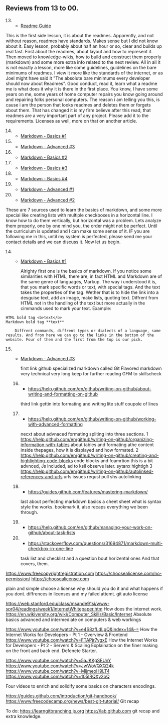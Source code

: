 ## Reviews from 13 to 00.


13) - [Readme Guide](https://guides.github.com/features/wikis/)

This is the first side lesson, it is about the readmes. Apparently, and not without reason, readmes have standards. Makes sense but I did not know about it. Easy lesson, probably about half an hour or so, clear and builds up real fast. First about the readmes, about layout and how to represent it. Then moved to knowledge-wikis, how to build and construct them properly (markdown) and some more extra info related to the next review. All in all it is not exactly a lesson, more like some guidelines, guidelines on the bare minimums of readmes. I view it more like the standards of the internet, or as Joel might have said it "The absolute bare minimums every developer should now about Readmes". Good conduct, read it, learn what a readme me is what does it why it is there in the first place. You know, I have some years on me, some years of home computer repairs you know going around and repairing folks personal computers. The reason i am telling you this, is cause i am the person that looks readmes and deletes them or forgets about them. That has changed it is my firm believe after this read, that readmes are a very important part of any project. Please add it to the requirements. Licenses as well, more on that on another article.

14) - [Markdown - Basics #1](https://help.github.com/en/github/writing-on-github/basic-writing-and-formatting-syntax)
15) - [Markdown - Advanced #3](https://github.github.com/gfm/)
16) - [Markdown - Basics #2](https://help.github.com/en/github/writing-on-github/about-writing-and-formatting-on-github)
17) - [Markdown - Basics #3](https://help.github.com/en/github/writing-on-github/working-with-advanced-formatting)
18) - [Markdown - Basics #4](https://guides.github.com/features/mastering-markdown/)
19) - [Markdown - Advanced #1](https://help.github.com/en/github/managing-your-work-on-github/about-task-lists)
20) - [Markdown - Advanced #2](https://stackoverflow.com/questions/31694871/markdown-multi-checkbox-in-one-line)

These are 7 sources used to learn the basics of markdown, and some more special like creating lists with multiple checkboxes in a horizontal line. I know how to do them vertically, but horizontal was a problem.
Lets analyze them properly, one by one mind you, the order might not be perfect. Until the curriculum is updated and I can make some sense of it. IF you are following me in this, until my system is perfected, please send me your contact details and we can discuss it. Now let us begin.

14) - [Markdown - Basics #1](https://help.github.com/en/github/writing-on-github/basic-writing-and-formatting-syntax)

        Alrighty first one is the basics of markdown. If you notice some similarities with HTML, there are, in fact HTML and Markdown are of the same genre of languages, Markup. The way i understood it is, that you mark specific words or text, with special tags. And the text takes the properties of the tag. Wether that is to hide the link into a desguise text, add an image, make lists, quoting text. Diffrent from HTML not in the handling of the text but more actually in the cimmands used to mark your text. Example: 
```
HTML bold tag <b>text</b>
Markdown bold tag **text**
  ```
        Diffrent commands, diffrent types or dialects of a language, same results. And from here we can go to the links in the bottom of the website. Four of them and the first from the top is our pick.
    
15) - [Markdown - Advanced #3](https://github.github.com/gfm/)
    
        first link github specialized markdown called Git Flavored markdown very technical very long keep for further reading GFM to skillscheck

    16) - https://help.github.com/en/github/writing-on-github/about-writing-and-formatting-on-github

        third link gettin into formating and writing
        lite stuff coupole of lines

    17) - https://help.github.com/en/github/writing-on-github/working-with-advanced-formatting

        necxt about advnaced formating spliting into three sections.
        1 https://help.github.com/en/github/writing-on-github/organizing-information-with-tables about tables and formating athe content inside thepages, how it is displayed and how formated.
        2 https://help.github.com/en/github/writing-on-github/creating-and-highlighting-code-blocks
        code blocks and foamrtion this is a bit advnced, Js included, ad to ksil observe later. sytanx hightigh
        3 https://help.github.com/en/github/writing-on-github/autolinked-references-and-urls
        urls issues requst pull shs autolinking 
    
    18) - https://guides.github.com/features/mastering-markdown/

        last about perfecting markdown basics a cheet sheet 
        what is syntax style the works. bookmark it, also recaps everything we been through.

    19) - https://help.github.com/en/github/managing-your-work-on-github/about-task-lists
    20) - https://stackoverflow.com/questions/31694871/markdown-multi-checkbox-in-one-line

        task list and checklist  and a question bout horizental ones
And that covers, them.

https://www.freecopyrightregistration.com
https://choosealicense.com/no-permission/
https://choosealicense.com

plain and simple choose a license why should you do it and what happens if you dont. diffrences in licenses and my failed attemt. git auto license

https://web.stanford.edu/class/msande91si/www-spr04/readings/week1/InternetWhitepaper.htm
How does the internet work.
https://en.wikiversity.org/wiki/Computer_Skills/Basic/Internet
Absolute basics advanced and intermediate on computers & web workings

https://www.youtube.com/watch?v=e4S8zfLdLgQ&index=14&-=
How the Internet Works for Developers - Pt 1 - Overview & Frontend
https://www.youtube.com/watch?v=FTAPjr7vgxE
How the Internet Works for Developers - Pt 2 - Servers & Scaling
Explaination on the finer making on the front and back end. Defenete Starter.

https://www.youtube.com/watch?v=5aJKKgSEUnY
https://www.youtube.com/watch?v=JwWoVQXQ24k
https://www.youtube.com/watch?v=MijmeoH9LT4
https://www.youtube.com/watch?v=105IRQXy2oQ

Four videos to enrich and solidify some basics on characters encodings.

https://guides.github.com/introduction/git-handbook/
https://www.freecodecamp.org/news/best-git-tutorial/
Git recap

To do:
https://learngitbranching.js.org
https://lab.github.com
git recap and extra knowledge.
